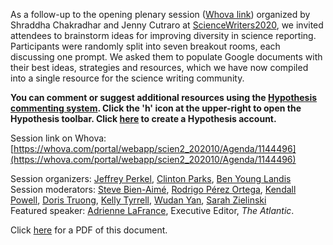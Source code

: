 As a follow-up to the opening plenary session ([Whova link](https://whova.com/portal/webapp/scien2_202010/Agenda/1144504)) organized by Shraddha Chakradhar and Jenny Cutraro at [ScienceWriters2020](https://sciencewriters2020.org), we invited attendees to brainstorm ideas for improving diversity in science reporting. Participants were randomly split into seven breakout rooms, each discussing one prompt. We asked them to populate Google documents with their best ideas, strategies and resources, which we have now compiled into a single resource for the science writing community. 

**You can comment or suggest additional resources using the [Hypothesis commenting system](https://web.hypothes.is/). Click the 'h' icon at the upper-right to open the Hypothesis toolbar. Click [here](https://web.hypothes.is/start/) to create a Hypothesis account.**

Session link on Whova: [https://whova.com/portal/webapp/scien2_202010/Agenda/1144496](https://whova.com/portal/webapp/scien2_202010/Agenda/1144496)

Session organizers: [Jeffrey Perkel](https://twitter.com/j_perkel), [Clinton Parks](https://twitter.com/crparks3), [Ben Young Landis](https://twitter.com/younglandis)  
Session moderators: [Steve Bien-Aimé](https://twitter.com/Steve_BienAime), [Rodrigo Pérez Ortega](https://twitter.com/rpocisv), [Kendall Powell](https://twitter.com/KendallSciWri), [Doris Truong](https://twitter.com/DorisTruong), [Kelly Tyrrell](https://twitter.com/kellyperil), [Wudan Yan](https://twitter.com/wudanyan), [Sarah Zielinski](https://twitter.com/SarahZielinski)  
Featured speaker: [Adrienne LaFrance](https://twitter.com/AdrienneLaF), Executive Editor, _The Atlantic_.

Click [here](https://jperkel.github.io/sciwridiversity2020/manuscript.pdf) for a PDF of this document. 
